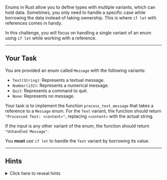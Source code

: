 Enums in Rust allow you to define types with multiple variants, which can hold data. Sometimes, you only need to handle a specific case while borrowing the data instead of taking ownership. This is where `if let` with references comes in handy.

In this challenge, you will focus on handling a single variant of an enum using `if let` while working with a reference.

---

## Your Task

You are provided an enum called `Message` with the following variants:

- `Text(String)`: Represents a textual message.
- `Number(i32)`: Represents a numerical message.
- `Quit`: Represents a command to quit.
- `None`: Represents no message.

Your task is to implement the function `process_text_message` that takes a reference to a `Message` enum. For the `Text` variant, the function should return `"Processed Text: <content>"`, replacing `<content>` with the actual string.

If the input is any other variant of the enum, the function should return `"Unhandled Message"`.

You **must** use `if let` to handle the `Text` variant by borrowing its value.

---

## Hints

<details>
<summary>Click here to reveal hints</summary>

- You can use the `if let` construct with references like this:
  ```rust
  if let EnumVariant(value) = &enum_instance {
      // Perform actions with `value`.
  }
  ```
- Ensure you return `"Unhandled Message"` for all other variants not explicitly matched.
- Only match the `Text` variant using `if let` with references.

</details>
